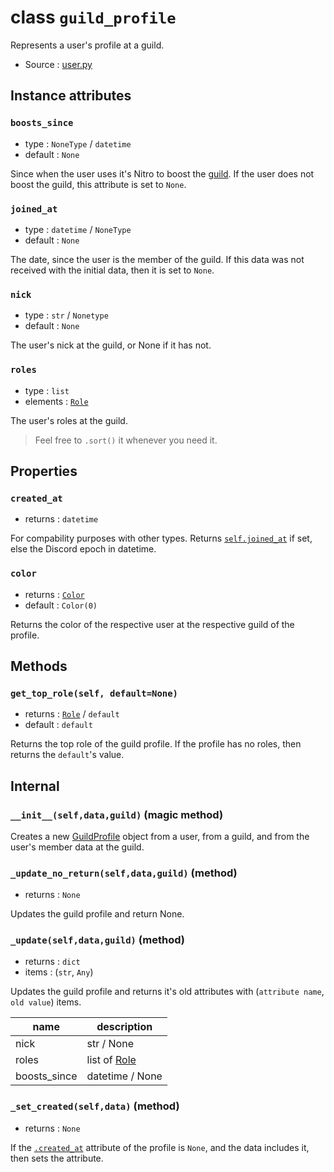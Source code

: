 # class `guild_profile`

Represents a user's profile at a guild.

- Source : [user.py](https://github.com/HuyaneMatsu/hata/blob/master/hata/discord/user.py)

## Instance attributes

### `boosts_since`

- type : `NoneType` / `datetime`
- default : `None`

Since when the user uses it's Nitro to boost the [guild](Guild.md). If the user
does not boost the guild, this attribute is set to `None`.

### `joined_at`

- type : `datetime` / `NoneType`
- default : `None`

The date, since the user is the member of the guild. If this data was not
received with the initial data, then it is set to `None`.

### `nick`

- type : `str` / `Nonetype`
- default : `None`

The user's nick at the guild, or None if it has not.

### `roles`

- type : `list`
- elements : [`Role`](Role.md)

The user's roles at the guild.

> Feel free to `.sort()` it whenever you need it.

## Properties

### `created_at`

- returns : `datetime`

For compability purposes with other types. Returns
[`self.joined_at`](#joined_at) if set, else the Discord epoch in datetime.

### `color`

- returns : [`Color`](Color.md)
- default : `Color(0)`

Returns the color of the respective user at the respective guild of the
profile.

## Methods

### `get_top_role(self, default=None)`

- returns : [`Role`](Role.md) / `default`
- default : `default`

Returns the top role of the guild profile. If the profile has no roles, then
returns the `default`'s value.

## Internal

### `__init__(self,data,guild)` (magic method)

Creates a new [GuildProfile](GuildProfile.md) object from a user, from a guild,
and from the user's member data at the guild.

### `_update_no_return(self,data,guild)` (method)

- returns : `None`

Updates the guild profile and return None.

### `_update(self,data,guild)` (method)

- returns : `dict`
- items : (`str`, `Any`)

Updates the guild profile and returns it's old attributes with
(`attribute name`, `old value`) items.

| name                      | description               |
|---------------------------|---------------------------|
| nick                      | str / None                |
| roles                     | list of [Role](Role.md)   |
| boosts_since              | datetime / None           |

### `_set_created(self,data)` (method)

- returns : `None`

If the [`.created_at`](#created_at) attribute of the profile is `None`, and the
data includes it, then sets the attribute.


